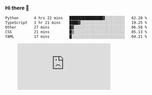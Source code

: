 ### Hi there 👋

<!--START_SECTION:waka-->

```txt
Python       4 hrs 22 mins   ███████████████▓░░░░░░░░░   62.20 %
TypeScript   1 hr 21 mins    ████▓░░░░░░░░░░░░░░░░░░░░   19.25 %
Other        27 mins         █▓░░░░░░░░░░░░░░░░░░░░░░░   06.58 %
CSS          21 mins         █▒░░░░░░░░░░░░░░░░░░░░░░░   05.13 %
YAML         17 mins         █░░░░░░░░░░░░░░░░░░░░░░░░   04.21 %
```

<!--END_SECTION:waka-->

<figure><embed src="https://wakatime.com/share/@018c1236-80d1-4209-b291-9f1e9534668f/bb944d0f-92e3-48f1-94a5-d3c1d0ffe8d4.svg"></embed></figure>

<!--
**kraibse/kraibse** is a ✨ _special_ ✨ repository because its `README.md` (this file) appears on your GitHub profile.

Here are some ideas to get you started:

- 🔭 I’m currently working on ...
- 🌱 I’m currently learning ...
- 👯 I’m looking to collaborate on ...
- 🤔 I’m looking for help with ...
- 💬 Ask me about ...
- 📫 How to reach me: ...
- 😄 Pronouns: ...
- ⚡ Fun fact: ...
-->
